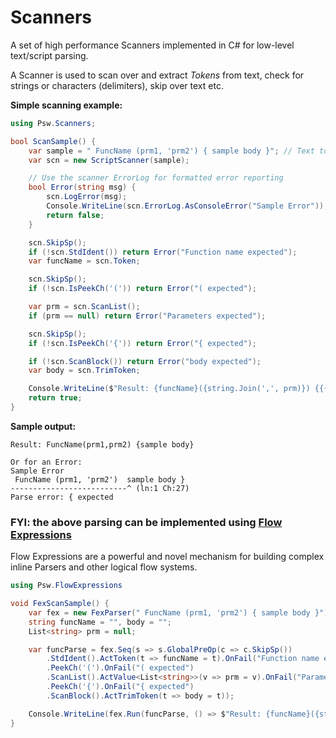 # Scanners
A set of high performance Scanners implemented in C# for low-level text/script parsing.  

A Scanner is used to scan over and extract *Tokens* from text, check for strings or characters (delimiters), skip over text etc.


**Simple scanning example:**
```csharp
using Psw.Scanners;

bool ScanSample() {
    var sample = " FuncName (prm1, 'prm2') { sample body }"; // Text to parse
    var scn = new ScriptScanner(sample);

    // Use the scanner ErrorLog for formatted error reporting
    bool Error(string msg) {
        scn.LogError(msg);
        Console.WriteLine(scn.ErrorLog.AsConsoleError("Sample Error"));
        return false;
    }

    scn.SkipSp();
    if (!scn.StdIdent()) return Error("Function name expected");
    var funcName = scn.Token;

    scn.SkipSp();
    if (!scn.IsPeekCh('(')) return Error("( expected");

    var prm = scn.ScanList();
    if (prm == null) return Error("Parameters expected");

    scn.SkipSp();
    if (!scn.IsPeekCh('{')) return Error("{ expected");

    if (!scn.ScanBlock()) return Error("body expected");
    var body = scn.TrimToken;

    Console.WriteLine($"Result: {funcName}({string.Join(',', prm)}) {{{body}}}");
    return true;
}
```
**Sample output:**
```con
Result: FuncName(prm1,prm2) {sample body}

Or for an Error: 
Sample Error
 FuncName (prm1, 'prm2')  sample body }
--------------------------^ (ln:1 Ch:27)
Parse error: { expected
```

### FYI: the above parsing can be implemented using [Flow Expressions](https://github.com/PromicSW/flow-expressions)
Flow Expressions are a powerful and novel mechanism for building complex inline Parsers and other logical flow systems.
```csharp
using Psw.FlowExpressions

void FexScanSample() {
    var fex = new FexParser(" FuncName (prm1, 'prm2') { sample body }");
    string funcName = "", body = "";
    List<string> prm = null;

    var funcParse = fex.Seq(s => s.GlobalPreOp(c => c.SkipSp())
        .StdIdent().ActToken(t => funcName = t).OnFail("Function name expected")
        .PeekCh('(').OnFail("( expected")
        .ScanList().ActValue<List<string>>(v => prm = v).OnFail("Parameters expected")
        .PeekCh('{').OnFail("{ expected")
        .ScanBlock().ActTrimToken(t => body = t));

    Console.WriteLine(fex.Run(funcParse, () => $"Result: {funcName}({string.Join(',', prm)}) {{{body}}}", e => e.AsConsoleError("Error")));
}
```


